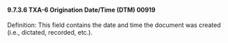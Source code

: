 #### 9.7.3.6 TXA-6 Origination Date/Time (DTM) 00919

Definition: This field contains the date and time the document was created (i.e., dictated, recorded, etc.).
